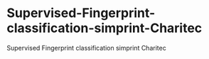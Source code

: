 # Supervised-Fingerprint-classification-simprint-Charitec
Supervised Fingerprint classification simprint Charitec

